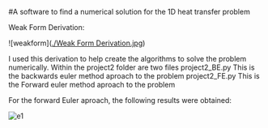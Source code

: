 #A software to find a numerical solution for the 1D heat transfer problem

Weak Form Derivation:

![weakform]([./Weak Form Derivation.jpg](https://github.com/dylmcintyre/coe352project2/blob/main/project2/Weak%20Form%20Derivation.jpg))

I used this derivation to help create the algorithms to solve the problem numerically.
Within the project2 folder are two files
  project2_BE.py
    This is the backwards euler method aproach to the problem
  project2_FE.py
    This is the Forward euler method aproach to the problem

For the forward Euler aproach, the following results were obtained:


![e1](plots/BE_Solution_T=1.0_nt=551_N=11.png)

